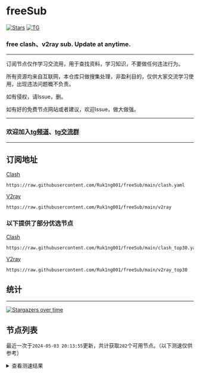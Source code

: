 # freeSub
[![Stars](https://img.shields.io/github/stars/Ruk1ng001/freeSub)](https://github.com/Ruk1ng001/freeSub/stargazers)
[![TG](https://img.shields.io/badge/Telegram-gray?logo=Telegram)](https://t.me/Ruk1ng001)
### free clash、v2ray sub. Update at anytime.

---

订阅节点仅作学习交流用，用于查找资料，学习知识，不要做任何违法行为。

所有资源均来自互联网，本仓库只做搜集处理，非盈利目的，仅供大家交流学习使用，出现违法问题概不负责。

如有侵权，请Issue，删。

如有好的免费节点网站或者建议，欢迎Issue，做大做强。

---

### 欢迎加入[tg频道](https://t.me/Ruk1ng001)、[tg交流群](https://t.me/+-e-b04EE5Cw2NmU1)

---

## 订阅地址
[Clash](https://raw.githubusercontent.com/Ruk1ng001/freeSub/main/clash.yaml)
```
https://raw.githubusercontent.com/Ruk1ng001/freeSub/main/clash.yaml
```
[V2ray](https://raw.githubusercontent.com/Ruk1ng001/freeSub/main/v2ray)
```
https://raw.githubusercontent.com/Ruk1ng001/freeSub/main/v2ray
```
### 以下提供了部分优选节点

[Clash](https://raw.githubusercontent.com/Ruk1ng001/freeSub/main/clash_top30.yaml)
```
https://raw.githubusercontent.com/Ruk1ng001/freeSub/main/clash_top30.yaml
```
[V2ray](https://raw.githubusercontent.com/Ruk1ng001/freeSub/main/v2ray_top30)
```
https://raw.githubusercontent.com/Ruk1ng001/freeSub/main/v2ray_top30
```

## 统计

---

[![Stargazers over time](https://starchart.cc/Ruk1ng001/freeSub.svg)](https://starchart.cc/Ruk1ng001/freeSub)

## 节点列表

最近一次于`2024-05-03 20:13:55`更新，共计获取`282`个可用节点。（以下测速仅供参考）

<details> <summary>查看测速结果</summary>

| 序号 | 节点 | 带宽 | 延迟 |
|:--:|:--:|:--:|:--:|
 | 1 | github.com/Ruk1ng001_1788757087 | 1.86MB/s | 343.00ms |
 | 2 | github.com/Ruk1ng001_2258369405 | 1.81MB/s | 324.00ms |
 | 3 | github.com/Ruk1ng001_4030139503 | 1.72MB/s | 414.00ms |
 | 4 | github.com/Ruk1ng001_777700868 | 1.72MB/s | 335.00ms |
 | 5 | github.com/Ruk1ng001_1591658842 | 1.58MB/s | 377.00ms |
 | 6 | github.com/Ruk1ng001_2926018030 | 1.44MB/s | 523.00ms |
 | 7 | github.com/Ruk1ng001_1594672631 | 1.42MB/s | 523.00ms |
 | 8 | github.com/Ruk1ng001_472496620 | 1.41MB/s | 518.00ms |
 | 9 | github.com/Ruk1ng001_3980111811 | 1.40MB/s | 523.00ms |
 | 10 | github.com/Ruk1ng001_1436812665 | 1.39MB/s | 506.00ms |
 | 11 | github.com/Ruk1ng001_2688304664 | 1.35MB/s | 506.00ms |
 | 12 | github.com/Ruk1ng001_2479637066 | 1.33MB/s | 519.00ms |
 | 13 | github.com/Ruk1ng001_924727498 | 1.33MB/s | 555.00ms |
 | 14 | github.com/Ruk1ng001_803817490 | 1.29MB/s | 562.00ms |
 | 15 | github.com/Ruk1ng001_3893349221 | 1.28MB/s | 467.00ms |
 | 16 | github.com/Ruk1ng001_3045303246 | 1.27MB/s | 523.00ms |
 | 17 | github.com/Ruk1ng001_258148639 | 1.17MB/s | 505.00ms |
 | 18 | github.com/Ruk1ng001_1836446834 | 1.16MB/s | 506.00ms |
 | 19 | github.com/Ruk1ng001_4267661144 | 1.10MB/s | 425.00ms |
 | 20 | github.com/Ruk1ng001_986862858 | 1.07MB/s | 497.00ms |
 | 21 | github.com/Ruk1ng001_2522122965 | 1.01MB/s | 396.00ms |
 | 22 | github.com/Ruk1ng001_2218909433 | 1017.14KB/s | 626.00ms |
 | 23 | github.com/Ruk1ng001_149570347 | 975.84KB/s | 477.00ms |
 | 24 | github.com/Ruk1ng001_2667349580 | 962.65KB/s | 585.00ms |
 | 25 | github.com/Ruk1ng001_1673641397 | 961.71KB/s | 574.00ms |
 | 26 | github.com/Ruk1ng001_3293006801 | 929.79KB/s | 712.00ms |
 | 27 | github.com/Ruk1ng001_2332312390 | 924.89KB/s | 444.00ms |
 | 28 | github.com/Ruk1ng001_2053607456 | 916.32KB/s | 649.00ms |
 | 29 | github.com/Ruk1ng001_2658089114 | 913.01KB/s | 852.00ms |
 | 30 | github.com/Ruk1ng001_3403807355 | 904.55KB/s | 791.00ms |
 | 31 | github.com/Ruk1ng001_2356634354 | 891.17KB/s | 431.00ms |
 | 32 | github.com/Ruk1ng001_582853362 | 877.26KB/s | 661.00ms |
 | 33 | github.com/Ruk1ng001_1238702783 | 877.17KB/s | 780.00ms |
 | 34 | github.com/Ruk1ng001_768368041 | 860.99KB/s | 860.00ms |
 | 35 | github.com/Ruk1ng001_2528855050 | 843.02KB/s | 949.00ms |
 | 36 | github.com/Ruk1ng001_2223018783 | 830.75KB/s | 774.00ms |
 | 37 | github.com/Ruk1ng001_1699052779 | 824.35KB/s | 540.00ms |
 | 38 | github.com/Ruk1ng001_3695784189 | 792.81KB/s | 653.00ms |
 | 39 | github.com/Ruk1ng001_3392725797 | 776.39KB/s | 817.00ms |
 | 40 | github.com/Ruk1ng001_729393078 | 769.22KB/s | 362.00ms |
 | 41 | github.com/Ruk1ng001_3129658609 | 767.15KB/s | 560.00ms |
 | 42 | github.com/Ruk1ng001_2013146544 | 732.89KB/s | 722.00ms |
 | 43 | github.com/Ruk1ng001_2045967313 | 711.92KB/s | 971.00ms |
 | 44 | github.com/Ruk1ng001_4225665045 | 711.36KB/s | 747.00ms |
 | 45 | github.com/Ruk1ng001_1108544810 | 698.70KB/s | 752.00ms |
 | 46 | github.com/Ruk1ng001_2457881313 | 696.10KB/s | 511.00ms |
 | 47 | github.com/Ruk1ng001_34491053 | 686.13KB/s | 798.00ms |
 | 48 | github.com/Ruk1ng001_2690750277 | 656.21KB/s | 253.00ms |
 | 49 | github.com/Ruk1ng001_839126155 | 652.24KB/s | 278.00ms |
 | 50 | github.com/Ruk1ng001_4123379038 | 642.26KB/s | 273.00ms |
 | 51 | github.com/Ruk1ng001_1043516510 | 642.19KB/s | 1101.00ms |
 | 52 | github.com/Ruk1ng001_2686546267 | 639.26KB/s | 1124.00ms |
 | 53 | github.com/Ruk1ng001_1629869478 | 625.17KB/s | 969.00ms |
 | 54 | github.com/Ruk1ng001_1708283347 | 624.58KB/s | 611.00ms |
 | 55 | github.com/Ruk1ng001_3226725938 | 624.13KB/s | 1043.00ms |
 | 56 | github.com/Ruk1ng001_3145018675 | 616.55KB/s | 950.00ms |
 | 57 | github.com/Ruk1ng001_419201985 | 609.76KB/s | 476.00ms |
 | 58 | github.com/Ruk1ng001_2030004975 | 595.56KB/s | 965.00ms |
 | 59 | github.com/Ruk1ng001_402196054 | 584.22KB/s | 753.00ms |
 | 60 | github.com/Ruk1ng001_381738746 | 580.61KB/s | 1045.00ms |
 | 61 | github.com/Ruk1ng001_2533587589 | 575.27KB/s | 459.00ms |
 | 62 | github.com/Ruk1ng001_3923480390 | 573.96KB/s | 884.00ms |
 | 63 | github.com/Ruk1ng001_693197119 | 562.58KB/s | 1154.00ms |
 | 64 | github.com/Ruk1ng001_114536058 | 556.73KB/s | 1188.00ms |
 | 65 | github.com/Ruk1ng001_458165570 | 553.37KB/s | 1011.00ms |
 | 66 | github.com/Ruk1ng001_4092588191 | 551.00KB/s | 1247.00ms |
 | 67 | github.com/Ruk1ng001_4247945564 | 548.30KB/s | 1049.00ms |
 | 68 | github.com/Ruk1ng001_459534470 | 548.20KB/s | 1454.00ms |
 | 69 | github.com/Ruk1ng001_2999369665 | 540.18KB/s | 1373.00ms |
 | 70 | github.com/Ruk1ng001_1853798928 | 537.11KB/s | 1002.00ms |
 | 71 | github.com/Ruk1ng001_2156494072 | 536.88KB/s | 677.00ms |
 | 72 | github.com/Ruk1ng001_743354087 | 536.48KB/s | 1063.00ms |
 | 73 | github.com/Ruk1ng001_16216811 | 534.86KB/s | 1025.00ms |
 | 74 | github.com/Ruk1ng001_1867123431 | 534.64KB/s | 986.00ms |
 | 75 | github.com/Ruk1ng001_1472351678 | 534.10KB/s | 1476.00ms |
 | 76 | github.com/Ruk1ng001_2154087120 | 528.36KB/s | 1067.00ms |
 | 77 | github.com/Ruk1ng001_743245154 | 526.70KB/s | 1056.00ms |
 | 78 | github.com/Ruk1ng001_3137877877 | 524.35KB/s | 1114.00ms |
 | 79 | github.com/Ruk1ng001_2070134522 | 522.57KB/s | 1076.00ms |
 | 80 | github.com/Ruk1ng001_2289611070 | 519.55KB/s | 1134.00ms |
 | 81 | github.com/Ruk1ng001_1696153114 | 507.09KB/s | 1072.00ms |
 | 82 | github.com/Ruk1ng001_1034331182 | 505.19KB/s | 1500.00ms |
 | 83 | github.com/Ruk1ng001_1010364568 | 503.66KB/s | 1131.00ms |
 | 84 | github.com/Ruk1ng001_1303578646 | 500.16KB/s | 1407.00ms |
 | 85 | github.com/Ruk1ng001_2308501734 | 499.97KB/s | 1565.00ms |
 | 86 | github.com/Ruk1ng001_1855538875 | 495.75KB/s | 1087.00ms |
 | 87 | github.com/Ruk1ng001_3862002053 | 482.02KB/s | 1111.00ms |
 | 88 | github.com/Ruk1ng001_2054894954 | 478.97KB/s | 1554.00ms |
 | 89 | github.com/Ruk1ng001_636729073 | 478.29KB/s | 517.00ms |
 | 90 | github.com/Ruk1ng001_2686558329 | 476.28KB/s | 934.00ms |
 | 91 | github.com/Ruk1ng001_2289978129 | 476.14KB/s | 1072.00ms |
 | 92 | github.com/Ruk1ng001_2360093190 | 472.71KB/s | 1240.00ms |
 | 93 | github.com/Ruk1ng001_1217145780 | 470.33KB/s | 1324.00ms |
 | 94 | github.com/Ruk1ng001_1656592155 | 459.01KB/s | 1059.00ms |
 | 95 | github.com/Ruk1ng001_372772035 | 456.56KB/s | 1253.00ms |
 | 96 | github.com/Ruk1ng001_1780867753 | 455.74KB/s | 1333.00ms |
 | 97 | github.com/Ruk1ng001_4034548653 | 455.24KB/s | 1147.00ms |
 | 98 | github.com/Ruk1ng001_3221459324 | 453.90KB/s | 1286.00ms |
 | 99 | github.com/Ruk1ng001_1923519696 | 444.92KB/s | 1073.00ms |
 | 100 | github.com/Ruk1ng001_2915222898 | 437.17KB/s | 1526.00ms |
 | 101 | github.com/Ruk1ng001_1708733874 | 435.77KB/s | 1472.00ms |
 | 102 | github.com/Ruk1ng001_4243654586 | 416.92KB/s | 1404.00ms |
 | 103 | github.com/Ruk1ng001_4076237745 | 416.05KB/s | 1142.00ms |
 | 104 | github.com/Ruk1ng001_827941730 | 412.83KB/s | 1536.00ms |
 | 105 | github.com/Ruk1ng001_3884344036 | 410.13KB/s | 1150.00ms |
 | 106 | github.com/Ruk1ng001_2351380189 | 407.84KB/s | 1376.00ms |
 | 107 | github.com/Ruk1ng001_2910387116 | 407.54KB/s | 1279.00ms |
 | 108 | github.com/Ruk1ng001_2975063974 | 383.02KB/s | 1060.00ms |
 | 109 | github.com/Ruk1ng001_730073709 | 382.85KB/s | 1229.00ms |
 | 110 | github.com/Ruk1ng001_4226562581 | 379.64KB/s | 1235.00ms |
 | 111 | github.com/Ruk1ng001_47739984 | 379.63KB/s | 1228.00ms |
 | 112 | github.com/Ruk1ng001_2152169481 | 379.26KB/s | 1294.00ms |
 | 113 | github.com/Ruk1ng001_2650303127 | 376.00KB/s | 1293.00ms |
 | 114 | github.com/Ruk1ng001_481140738 | 375.66KB/s | 1238.00ms |
 | 115 | github.com/Ruk1ng001_2851247785 | 375.57KB/s | 1226.00ms |
 | 116 | github.com/Ruk1ng001_2079142366 | 375.21KB/s | 1222.00ms |
 | 117 | github.com/Ruk1ng001_3600806580 | 371.42KB/s | 1294.00ms |
 | 118 | github.com/Ruk1ng001_1631711533 | 371.34KB/s | 1253.00ms |
 | 119 | github.com/Ruk1ng001_1338514575 | 370.68KB/s | 1123.00ms |
 | 120 | github.com/Ruk1ng001_3617853271 | 370.39KB/s | 1701.00ms |
 | 121 | github.com/Ruk1ng001_3152560726 | 370.13KB/s | 1323.00ms |
 | 122 | github.com/Ruk1ng001_278173029 | 368.70KB/s | 1252.00ms |
 | 123 | github.com/Ruk1ng001_724389170 | 368.35KB/s | 1267.00ms |
 | 124 | github.com/Ruk1ng001_2408252289 | 368.02KB/s | 1712.00ms |
 | 125 | github.com/Ruk1ng001_3936522299 | 367.43KB/s | 1248.00ms |
 | 126 | github.com/Ruk1ng001_3003491166 | 367.23KB/s | 1259.00ms |
 | 127 | github.com/Ruk1ng001_2420060564 | 367.16KB/s | 1856.00ms |
 | 128 | github.com/Ruk1ng001_1207854352 | 366.08KB/s | 1317.00ms |
 | 129 | github.com/Ruk1ng001_4039792076 | 365.31KB/s | 1237.00ms |
 | 130 | github.com/Ruk1ng001_2693051642 | 363.24KB/s | 1316.00ms |
 | 131 | github.com/Ruk1ng001_2402968797 | 361.22KB/s | 1247.00ms |
 | 132 | github.com/Ruk1ng001_3283496859 | 361.20KB/s | 1317.00ms |
 | 133 | github.com/Ruk1ng001_2742647270 | 360.70KB/s | 1251.00ms |
 | 134 | github.com/Ruk1ng001_3704435507 | 359.46KB/s | 1209.00ms |
 | 135 | github.com/Ruk1ng001_1832424006 | 358.39KB/s | 1230.00ms |
 | 136 | github.com/Ruk1ng001_3900170868 | 358.20KB/s | 1832.00ms |
 | 137 | github.com/Ruk1ng001_99717500 | 357.67KB/s | 1347.00ms |
 | 138 | github.com/Ruk1ng001_2978354043 | 355.61KB/s | 1268.00ms |
 | 139 | github.com/Ruk1ng001_3270069971 | 351.84KB/s | 1272.00ms |
 | 140 | github.com/Ruk1ng001_213571457 | 351.68KB/s | 1256.00ms |
 | 141 | github.com/Ruk1ng001_3911308321 | 349.65KB/s | 1267.00ms |
 | 142 | github.com/Ruk1ng001_1997544007 | 348.91KB/s | 1267.00ms |
 | 143 | github.com/Ruk1ng001_3608246380 | 348.65KB/s | 1249.00ms |
 | 144 | github.com/Ruk1ng001_3768335150 | 348.15KB/s | 1337.00ms |
 | 145 | github.com/Ruk1ng001_3470745775 | 340.73KB/s | 1045.00ms |
 | 146 | github.com/Ruk1ng001_511116049 | 340.14KB/s | 1280.00ms |
 | 147 | github.com/Ruk1ng001_2908148325 | 338.78KB/s | 1308.00ms |
 | 148 | github.com/Ruk1ng001_1733174884 | 338.00KB/s | 1873.00ms |
 | 149 | github.com/Ruk1ng001_3741033956 | 336.18KB/s | 1607.00ms |
 | 150 | github.com/Ruk1ng001_447541965 | 332.81KB/s | 1430.00ms |
 | 151 | github.com/Ruk1ng001_1132634313 | 330.88KB/s | 1531.00ms |
 | 152 | github.com/Ruk1ng001_3033320288 | 329.75KB/s | 1115.00ms |
 | 153 | github.com/Ruk1ng001_4128963897 | 324.98KB/s | 1627.00ms |
 | 154 | github.com/Ruk1ng001_24015290 | 324.07KB/s | 1318.00ms |
 | 155 | github.com/Ruk1ng001_100610302 | 320.64KB/s | 1818.00ms |
 | 156 | github.com/Ruk1ng001_2381704039 | 320.59KB/s | 1041.00ms |
 | 157 | github.com/Ruk1ng001_795070367 | 320.06KB/s | 314.00ms |
 | 158 | github.com/Ruk1ng001_2264581289 | 313.68KB/s | 2147.00ms |
 | 159 | github.com/Ruk1ng001_884534536 | 307.01KB/s | 440.00ms |
 | 160 | github.com/Ruk1ng001_1855638381 | 304.95KB/s | 1423.00ms |
 | 161 | github.com/Ruk1ng001_3897029173 | 300.90KB/s | 2287.00ms |
 | 162 | github.com/Ruk1ng001_2131868758 | 300.08KB/s | 2155.00ms |
 | 163 | github.com/Ruk1ng001_2891199084 | 298.57KB/s | 1567.00ms |
 | 164 | github.com/Ruk1ng001_287266376 | 298.47KB/s | 1426.00ms |
 | 165 | github.com/Ruk1ng001_2241610555 | 298.16KB/s | 575.00ms |
 | 166 | github.com/Ruk1ng001_1855943804 | 298.08KB/s | 1843.00ms |
 | 167 | github.com/Ruk1ng001_3698534412 | 297.89KB/s | 996.00ms |
 | 168 | github.com/Ruk1ng001_1734840782 | 297.47KB/s | 1201.00ms |
 | 169 | github.com/Ruk1ng001_4192775978 | 291.55KB/s | 1400.00ms |
 | 170 | github.com/Ruk1ng001_652217065 | 291.19KB/s | 1589.00ms |
 | 171 | github.com/Ruk1ng001_913949734 | 284.73KB/s | 1345.00ms |
 | 172 | github.com/Ruk1ng001_1022491906 | 281.92KB/s | 1592.00ms |
 | 173 | github.com/Ruk1ng001_4160295800 | 281.06KB/s | 1763.00ms |
 | 174 | github.com/Ruk1ng001_1899337013 | 278.25KB/s | 1827.00ms |
 | 175 | github.com/Ruk1ng001_1866796566 | 259.56KB/s | 1171.00ms |
 | 176 | github.com/Ruk1ng001_2254600636 | 258.62KB/s | 2182.00ms |
 | 177 | github.com/Ruk1ng001_2896458796 | 255.84KB/s | 613.00ms |
 | 178 | github.com/Ruk1ng001_4007667522 | 255.71KB/s | 774.00ms |
 | 179 | github.com/Ruk1ng001_2743847846 | 254.07KB/s | 680.00ms |
 | 180 | github.com/Ruk1ng001_3255661347 | 248.45KB/s | 1578.00ms |
 | 181 | github.com/Ruk1ng001_2520240797 | 246.94KB/s | 1561.00ms |
 | 182 | github.com/Ruk1ng001_1151839670 | 243.19KB/s | 1044.00ms |
 | 183 | github.com/Ruk1ng001_2786507262 | 237.29KB/s | 1444.00ms |
 | 184 | github.com/Ruk1ng001_960175843 | 234.51KB/s | 793.00ms |
 | 185 | github.com/Ruk1ng001_3115135129 | 233.95KB/s | 1926.00ms |
 | 186 | github.com/Ruk1ng001_3402559863 | 228.31KB/s | 399.00ms |
 | 187 | github.com/Ruk1ng001_1964030541 | 222.04KB/s | 1282.00ms |
 | 188 | github.com/Ruk1ng001_805306763 | 221.60KB/s | 2279.00ms |
 | 189 | github.com/Ruk1ng001_3969088357 | 217.86KB/s | 1474.00ms |
 | 190 | github.com/Ruk1ng001_3718325696 | 217.65KB/s | 1120.00ms |
 | 191 | github.com/Ruk1ng001_2630506889 | 213.81KB/s | 1455.00ms |
 | 192 | github.com/Ruk1ng001_231634221 | 213.06KB/s | 477.00ms |
 | 193 | github.com/Ruk1ng001_3814527719 | 212.84KB/s | 523.00ms |
 | 194 | github.com/Ruk1ng001_2350354956 | 212.58KB/s | 777.00ms |
 | 195 | github.com/Ruk1ng001_628884044 | 212.48KB/s | 937.00ms |
 | 196 | github.com/Ruk1ng001_2666156387 | 212.32KB/s | 573.00ms |
 | 197 | github.com/Ruk1ng001_2014061283 | 212.00KB/s | 575.00ms |
 | 198 | github.com/Ruk1ng001_3564040109 | 211.93KB/s | 413.00ms |
 | 199 | github.com/Ruk1ng001_1576147196 | 211.04KB/s | 608.00ms |
 | 200 | github.com/Ruk1ng001_1804542208 | 204.08KB/s | 2147.00ms |
 | 201 | github.com/Ruk1ng001_2030726956 | 204.08KB/s | 60.00ms |
 | 202 | github.com/Ruk1ng001_1344038030 | 203.99KB/s | 1981.00ms |
 | 203 | github.com/Ruk1ng001_2794408149 | 200.30KB/s | 1413.00ms |
 | 204 | github.com/Ruk1ng001_2312546653 | 196.84KB/s | 1697.00ms |
 | 205 | github.com/Ruk1ng001_1278859682 | 193.03KB/s | 626.00ms |
 | 206 | github.com/Ruk1ng001_3523461818 | 189.56KB/s | 1662.00ms |
 | 207 | github.com/Ruk1ng001_1295306959 | 189.33KB/s | 1238.00ms |
 | 208 | github.com/Ruk1ng001_2290560781 | 184.60KB/s | 1662.00ms |
 | 209 | github.com/Ruk1ng001_3789899981 | 184.59KB/s | 566.00ms |
 | 210 | github.com/Ruk1ng001_1336643521 | 183.12KB/s | 1444.00ms |
 | 211 | github.com/Ruk1ng001_1716491296 | 182.38KB/s | 619.00ms |
 | 212 | github.com/Ruk1ng001_775476669 | 178.35KB/s | 1627.00ms |
 | 213 | github.com/Ruk1ng001_2643312922 | 177.88KB/s | 922.00ms |
 | 214 | github.com/Ruk1ng001_691210972 | 173.60KB/s | 1700.00ms |
 | 215 | github.com/Ruk1ng001_565595743 | 171.55KB/s | 74.00ms |
 | 216 | github.com/Ruk1ng001_2326791719 | 170.58KB/s | 419.00ms |
 | 217 | github.com/Ruk1ng001_908810239 | 170.45KB/s | 505.00ms |
 | 218 | github.com/Ruk1ng001_3733141063 | 170.31KB/s | 399.00ms |
 | 219 | github.com/Ruk1ng001_756856187 | 169.90KB/s | 504.00ms |
 | 220 | github.com/Ruk1ng001_3325683886 | 169.66KB/s | 644.00ms |
 | 221 | github.com/Ruk1ng001_2605417371 | 169.20KB/s | 1730.00ms |
 | 222 | github.com/Ruk1ng001_1430474549 | 169.04KB/s | 394.00ms |
 | 223 | github.com/Ruk1ng001_2523196588 | 156.59KB/s | 1282.00ms |
 | 224 | github.com/Ruk1ng001_2335093990 | 135.97KB/s | 1356.00ms |
 | 225 | github.com/Ruk1ng001_3319569157 | 129.37KB/s | 1983.00ms |
 | 226 | github.com/Ruk1ng001_2112254635 | 128.09KB/s | 773.00ms |
 | 227 | github.com/Ruk1ng001_926311482 | 127.85KB/s | 489.00ms |
 | 228 | github.com/Ruk1ng001_3921799055 | 127.55KB/s | 573.00ms |
 | 229 | github.com/Ruk1ng001_1184940032 | 127.50KB/s | 764.00ms |
 | 230 | github.com/Ruk1ng001_1265275815 | 127.19KB/s | 542.00ms |
 | 231 | github.com/Ruk1ng001_2512306605 | 127.01KB/s | 363.00ms |
 | 232 | github.com/Ruk1ng001_531817505 | 126.73KB/s | 343.00ms |
 | 233 | github.com/Ruk1ng001_1674449148 | 126.32KB/s | 1258.00ms |
 | 234 | github.com/Ruk1ng001_233576226 | 126.29KB/s | 1122.00ms |
 | 235 | github.com/Ruk1ng001_2841473416 | 122.67KB/s | 338.00ms |
 | 236 | github.com/Ruk1ng001_2601526035 | 121.70KB/s | 1223.00ms |
 | 237 | github.com/Ruk1ng001_2764824157 | 121.24KB/s | 1259.00ms |
 | 238 | github.com/Ruk1ng001_2836989322 | 118.92KB/s | 464.00ms |
 | 239 | github.com/Ruk1ng001_508957716 | 118.21KB/s | 1359.00ms |
 | 240 | github.com/Ruk1ng001_2029743534 | 117.57KB/s | 1243.00ms |
 | 241 | github.com/Ruk1ng001_3697537718 | 107.94KB/s | 290.00ms |
 | 242 | github.com/Ruk1ng001_992716795 | 107.24KB/s | 1727.00ms |
 | 243 | github.com/Ruk1ng001_3502382030 | 106.42KB/s | 1008.00ms |
 | 244 | github.com/Ruk1ng001_1261727584 | 103.67KB/s | 1545.00ms |
 | 245 | github.com/Ruk1ng001_3167682617 | 102.25KB/s | 1452.00ms |
 | 246 | github.com/Ruk1ng001_4115320838 | 102.23KB/s | 1766.00ms |
 | 247 | github.com/Ruk1ng001_2548594393 | 96.35KB/s | 304.00ms |
 | 248 | github.com/Ruk1ng001_2596777409 | 96.15KB/s | 686.00ms |
 | 249 | github.com/Ruk1ng001_295479432 | 94.18KB/s | 832.00ms |
 | 250 | github.com/Ruk1ng001_436660577 | 91.66KB/s | 765.00ms |
 | 251 | github.com/Ruk1ng001_2362022338 | 85.97KB/s | 128.00ms |
 | 252 | github.com/Ruk1ng001_2963130294 | 85.14KB/s | 81.00ms |
 | 253 | github.com/Ruk1ng001_3229056931 | 85.07KB/s | 222.00ms |
 | 254 | github.com/Ruk1ng001_1177855480 | 85.03KB/s | 307.00ms |
 | 255 | github.com/Ruk1ng001_672420405 | 84.99KB/s | 154.00ms |
 | 256 | github.com/Ruk1ng001_3521091884 | 84.95KB/s | 310.00ms |
 | 257 | github.com/Ruk1ng001_1166995655 | 84.91KB/s | 307.00ms |
 | 258 | github.com/Ruk1ng001_1902927973 | 84.77KB/s | 222.00ms |
 | 259 | github.com/Ruk1ng001_3962870208 | 84.51KB/s | 299.00ms |
 | 260 | github.com/Ruk1ng001_2489101789 | 84.32KB/s | 240.00ms |
 | 261 | github.com/Ruk1ng001_1530641699 | 83.72KB/s | 126.00ms |
 | 262 | github.com/Ruk1ng001_1424419789 | 83.26KB/s | 1212.00ms |
 | 263 | github.com/Ruk1ng001_4035807709 | 79.30KB/s | 131.00ms |
 | 264 | github.com/Ruk1ng001_194184434 | 75.49KB/s | 642.00ms |
 | 265 | github.com/Ruk1ng001_3191549517 | 71.79KB/s | 999.00ms |
 | 266 | github.com/Ruk1ng001_2538090666 | 68.15KB/s | 1356.00ms |
 | 267 | github.com/Ruk1ng001_942873063 | 64.66KB/s | 1037.00ms |
 | 268 | github.com/Ruk1ng001_1217887507 | 64.35KB/s | 500.00ms |
 | 269 | github.com/Ruk1ng001_3179125206 | 64.06KB/s | 2067.00ms |
 | 270 | github.com/Ruk1ng001_470856959 | 63.30KB/s | 2447.00ms |
 | 271 | github.com/Ruk1ng001_2503489883 | 63.20KB/s | 2361.00ms |
 | 272 | github.com/Ruk1ng001_862005167 | 61.42KB/s | 1236.00ms |
 | 273 | github.com/Ruk1ng001_2269129838 | 58.76KB/s | 2275.00ms |
 | 274 | github.com/Ruk1ng001_3238507946 | 56.23KB/s | 1875.00ms |
 | 275 | github.com/Ruk1ng001_4212271000 | 55.89KB/s | 462.00ms |
 | 276 |  | N/A | N/A |
 | 277 |  | N/A | N/A |
 | 278 |  | N/A | N/A |
 | 279 |  | N/A | N/A |
 | 280 |  | N/A | N/A |
 | 281 |  | N/A | N/A |
 | 282 |  | N/A | N/A |


</details>